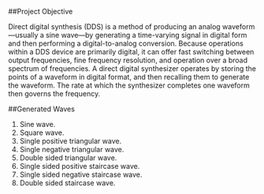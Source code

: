 ##Project Objective

Direct digital synthesis (DDS) is a method of producing an analog waveform—usually a sine
wave—by generating a time-varying signal in digital form and then performing a digital-to-analog
conversion. Because operations within a DDS device are primarily digital, it can offer fast
switching between output frequencies, fine frequency resolution, and operation over a broad
spectrum of frequencies. A direct digital synthesizer operates by storing the points of a
waveform in digital format, and then recalling them to generate the waveform. The rate at which
the synthesizer completes one waveform then governs the frequency.

##Generated Waves
1. Sine wave.
2. Square wave.
3. Single positive triangular wave.
4. Single negative triangular wave.
5. Double sided triangular wave.
6. Single sided positive staircase wave.
7. Single sided negative staircase wave.
8. Double sided staircase wave.
